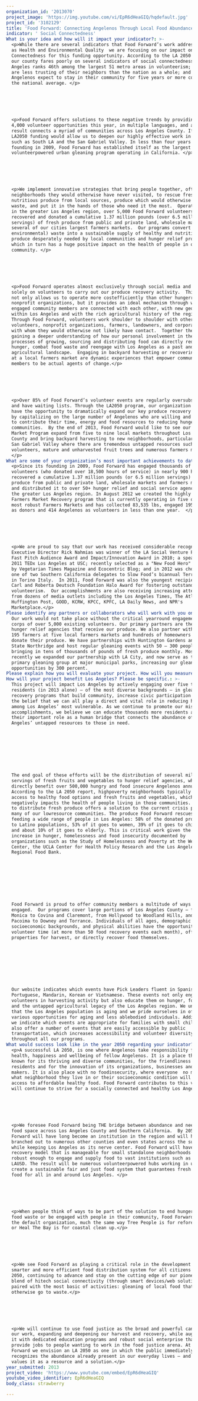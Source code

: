 ```yaml
---
organization_id: '2013070'
project_image: 'https://img.youtube.com/vi/EpR6dHeaGIQ/hqdefault.jpg'
project_id: '3102129'
title: 'Food Forward: Connecting Angelenos Through Local Food Abundance'
indicator: ' Social Connectedness'
What is your idea and how will it impact your indicator?: >-
  <p>While there are several indicators that Food Forward’s work addresses  such
  as Health and Environmental Quality  we are focusing on our impact on Social
  Connectedness for this funding opportunity. According to the LA 2050 study,
  our county fares poorly on several indicators of social connectedness:  Los
  Angeles ranks 46th among the largest 51 metro areas in volunteerism; Angelenos
  are less trusting of their neighbors than the nation as a whole; and fewer
  Angelenos expect to stay in their community for five years or more compared to
  the national average. </p>






  <p>Food Forward offers solutions to these negative trends by providing over
  4,000 volunteer opportunities this year, in multiple languages, and as a
  result connects a myriad of communities across Los Angeles County. If awarded,
  LA2050 funding would allow us to deepen our highly effective work in areas
  such as South LA and the San Gabriel Valley. In less than four years since its
  founding in 2009, Food Forward has established itself as the largest
  volunteerpowered urban gleaning program operating in California. </p>






  <p>We implement innovative strategies that bring people together, often in
  neighborhoods they would otherwise have never visited, to rescue fresh and
  nutritious produce from local sources, produce which would otherwise go to
  waste, and put it in the hands of those who need it the most.  Operating just
  in the greater Los Angeles region, over 5,000 Food Forward volunteers have
  recovered and donated a cumulative 1.37 million pounds (over 6.5 million
  servings) of fresh produce from public and private land, wholesale markets and
  several of our cities largest farmers markets.  Our programs convert food (and
  environmental) waste into a sustainable supply of healthy and nutritious
  produce desperately needed by local communities and hunger relief programs,
  which in turn has a huge positive impact on the health of people in our
  community. </p>






  <p>Food Forward operates almost exclusively through social media and relies
  solely on volunteers to carry out our produce recovery activity.  This design
  not only allows us to operate more costefficiently than other hungerrelief
  nonprofit organizations, but it provides an ideal mechanism through which
  engaged community members are connected with each other, with new geographies
  within Los Angeles and with the rich agricultural history of the region. 
  Through Food Forward, volunteers work shoulder to shoulder with other
  volunteers, nonprofit organizations, farmers, landowners, and corporations
  with whom they would otherwise not likely have contact.  Together they are
  gaining a deeper understanding of how our personal involvement in the
  processes of growing, sourcing and distributing food can directly reduce
  hunger, combat food waste and reengage with Los Angeles as a past and present
  agricultural landscape.  Engaging in backyard harvesting or recovering produce
  at a local farmers market are dynamic experiences that empower community
  members to be actual agents of change.</p>






  <p>Over 85% of Food Forward’s volunteer events are regularly oversubscribed
  and have waiting lists. Through the LA2050 program, our organization would
  have the opportunity to dramatically expand our key produce recovery programs
  by capitalizing on the large number of Angelenos who are willing and waiting
  to contribute their time, energy and food resources to reducing hunger in our
  communities.  By the end of 2013, Food Forward would like to see our Farmers
  Market Program expand from five to nine local markets throughout Los Angeles
  County and bring backyard harvesting to new neighborhoods, particularly in the
  San Gabriel Valley where there are tremendous untapped resources such as
  volunteers, mature and unharvested fruit trees and numerous farmers markets.
  </p>
What are some of your organization’s most important achievements to date?: >-
  <p>Since its founding in 2009, Food Forward has engaged thousands of
  volunteers (who donated over 18,500 hours of service) in nearly 900 harvests,
  recovered a cumulative 1.37 million pounds (or 6.5 million servings) of fresh
  produce from public and private land, wholesale markets and farmers markets,
  and distributed it to over 50+ hunger relief and social service agencies in
  the greater Los Angeles region. In August 2012 we created the highly impactful
  Farmers Market Recovery program that is currently operating in five of LA's
  most robust Farmers Markets and has collected 83,535 lbs, engaged 195 farmers
  as donors and 414 Angelenos as volunteers in less than one year.  </p>






  <p>We are proud to say that our work has received considerable recognition. 
  Executive Director Rick Nahmias was winner of the LA Social Venture Partners
  Fast Pitch Audience Award and Impact/Innovation Award in 2010; a speaker at
  2011 TEDx Los Angeles at USC; recently selected as a "New Food Hero" of 2012
  by Vegetarian Times Magazine and Ecocentric Blog; and in 2012 was chosen as
  one of two Southern California delegates to Slow Food’s biannual Terra Madre
  in Torino Italy.  In 2011, Food Forward was also the youngest recipient of a
  Carl and Roberta Deutsch Foundation Halo Award for fostering outstanding
  volunteerism.  Our accomplishments are also receiving increasing attention
  from dozens of media outlets including the Los Angeles Times, The Atlantic,
  Huffington Post, GOOD, KCRW, KPCC, KPFC, LA Daily News, and NPR's
  Marketplace.</p>
Please identify any partners or collaborators who will work with you on this project.: >-
  Our work would not take place without the critical yearround engagement of our
  corps of over 5,000 existing volunteers. Our primary partners are the over 50
  hunger relief agencies that receive our produce. We also partner with nearly
  195 farmers at five local farmers markets and hundreds of homeowners who
  donate their produce. We have partnerships with Huntington Gardens and Cal
  State Northridge and host regular gleaning events with 50 — 300 people
  bringing in tens of thousands of pounds of fresh produce monthly. Most
  recently we expanded our partnership with LA City, and now serve as their
  primary gleaning group at major municipal parks, increasing our gleaning
  opportunities by 300 percent. 
Please explain how you will evaluate your project. How will you measure success?: "<p>Food Forward carefully tracks all of our metrics, including produce recovery accomplishments (total pounds of produce collected, number of properties gleaned, and total number of servings provided to local hunger relief programs) as well as our volunteerbased metrics (number of volunteers engaged and hours donated).  This information is used to evaluate the success of and finetune our projects and programs and to develop future goals.  We also conduct regular surveys with each of our partner groups (volunteers, property owners, receiving agencies) to learn about their expectations and experiences.</p>\n\n\n\n\n\n<p>We will measure the project’s success using baseline produce recovery and volunteer metrics from 2012.  Each year Food Forward increases its capacity by 15 to 30 percent and we hope to see the proposed expansion result in 25 to 50 percent capacity growth in 2013. Specifically we expect to achieve the following:</p>\n\n\n\n\n\n<p>1.\tVolunteer Base — We would like to see our volunteer base increase by 25% (from 5,000 individuals in 2012) and the number of volunteers in leadership positions to increase from 40 (in Dec 2012) to 50 by the end of 2013. </p>\n\n\n\n\n\n\n\n\n<p>2.\tVolunteer Events — We would like to increase the number of harvesting events by 50% (from 20 per month in 2012), and up to eight of these events each month would be in San Gabriel Valley, and two in South Los Angeles.  We would also like to increase the number of volunteer opportunities for the Farmers Market Program from the current 25 slots per week (at five markets) to 45 slots per week (at nine markets) by the end of 2013. </p>\n\n\n\n\n\n\n\n\n<p>3.\tVolunteer Hours  Together this increase in the number of volunteer opportunities would result in an increase of 40% in total volunteer hours donated over the year (from 7,370 harvesting hours and 585 volunteer farmers market hours in 2012).</p>\n\n\n\n\n\n\n\n\n<p>4.\tProduce Rescued — Through the expansion of both our backyard harvesting and farmers market recovery efforts, we expect to increase the amount of fresh and nutritious produce delivered to hunger relief agencies by 20% (from 157,000 pounds harvested and 55,000 pounds recovered from farmers markets in 2012). </p>"
How will your project benefit Los Angeles? Please be specific.: >-
  This project will impact Los Angeles by actively engaging over five thousand
  residents (in 2013 alone) — of the most diverse backgrounds — in gleaning and
  recovery programs that build community, increase civic participation and renew
  the belief that we can all play a direct and vital role in reducing hunger
  among Los Angeles’ most vulnerable. As we continue to promote our mission and
  accomplishments, we believe we can educate thousands more residents about
  their important role as a human bridge that connects the abundance of Los
  Angeles’ untapped resources to those in need.









  The end goal of these efforts will be the distribution of several million
  servings of fresh fruits and vegetables to hunger relief agencies, which will
  directly benefit over 500,000 hungry and food insecure Angelenos annually. 
  According to the LA 2050 report, highpoverty neighborhoods typically have less
  access to healthy food options and fresh fruits and vegetables, which
  negatively impacts the health of people living in those communities. Our work
  to distribute fresh produce offers a solution to the current crisis plaguing
  many of our lowresource communities. The produce Food Forward rescues is
  feeding a wide range of people in Los Angeles: 58% of the donated produce goes
  to Latino populations, 53% of it goes to women, 39% of it goes to children,
  and about 10% of it goes to elderly. This is critical work given the marked
  increase in hunger, homelessness and food insecurity documented by
  organizations such as the Study of Homelessness and Poverty at the Weingart
  Center, the UCLA Center for Health Policy Research and the Los Angeles
  Regional Food Bank. 









  Food Forward is proud to offer community members a multitude of ways to become
  engaged.  Our programs cover large portions of Los Angeles County — from Santa
  Monica to Covina and Claremont, from Hollywood to Woodland Hills, and from
  Pacoima to Downey and Torrance. Individuals of all ages, demographic and
  socioeconomic backgrounds, and physical abilities have the opportunity to
  volunteer time (at more than 50 food recovery events each month), offer their
  properties for harvest, or directly recover food themselves.  









  Our website indicates which events have Pick Leaders fluent in Spanish,
  Portuguese, Mandarin, Korean or Vietnamese. These events not only engage
  volunteers in harvesting activity but also educate them on hunger, food waste
  and the untapped agricultural legacy of the Los Angeles region. We understand
  that the Los Angeles population is aging and we pride ourselves in offering
  various opportunities for aging and less ablebodied individuals. Additionally,
  we indicate which events are appropriate for families with small children. We
  also offer a number of events that are easily accessible by public
  transportation, which increases accessibility and volunteer diversity
  throughout all our programs.
What would success look like in the year 2050 regarding your indicator?: >-
  <p>A successful LA 2050, is one where Angelenos take responsibility for the
  health, happiness and wellbeing of fellow Angelenos. It is a place that is
  known for its thriving and diverse communities, for the friendliness of its
  residents and for the innovation of its organizations, businesses and policy
  makers. It is also place with no foodinsecurity, where everyone  no matter
  what neighborhood they live in or their socioeconomic condition will have easy
  access to affordable healthy food. Food Forward contributes to this vision and
  will continue to strive for a socially connected and healthy Los Angeles.</p>






  <p>We foresee Food Forward being THE bridge between abundance and need in the
  food space across Los Angeles County and Southern California.  By 2050, Food
  Forward will have long become an institution in the region and will have
  branched out to numerous other counties and even states across the sun belt,
  while keeping Los Angeles as its nerve center. Food Forward will have a food
  recovery model that is manageable for small standalone neighborhoods while
  robust enough to engage and supply food to vast institutions such as the
  LAUSD. The result will be numerous volunteerpowered hubs working in unison to
  create a sustainable fair and just food system that guarantees fresh local
  food for all in and around Los Angeles. </p> 






  <p>When people think of ways to be part of the solution to end hunger, curb
  food waste or be engaged with people in their community, Food Forward will be
  the default organization, much the same way Tree People is for reforestation,
  or Heal The Bay is for coastal clean up.</p> 






  <p>We see Food Forward as playing a critical role in the development of a
  smarter and more efficient food distribution system for all citizens of LA
  2050, continuing to advance and stay on the cutting edge of our pioneering
  blend of hitech social connectivity (through smart devices/web solutions)
  paired with the most basic of activities: gleaning of local food that would
  otherwise go to waste.</p>






  <p>We will continue to use food justice as the broad and powerful canvas for
  our work, expanding and deepening our harvest and recovery, while augmenting
  it with dedicated education programs and robust social enterprise that will
  provide jobs to people wanting to work in the food justice arena. At Food
  Forward we envision an LA 2050 as one in which the public immediately
  recognizes the abundance already present in our everyday lives — and innately
  values it as a resource and a solution.</p>
year_submitted: 2013
project_video: 'https://www.youtube.com/embed/EpR6dHeaGIQ'
youtube_video_identifier: EpR6dHeaGIQ
body_class: strawberry

---
```

